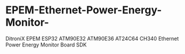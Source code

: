# EPEM-Ethernet-Power-Energy-Monitor-
DitroniX EPEM ESP32 ATM90E32 ATM90E36 AT24C64 CH340 Ethernet Power Energy Monitor Board SDK
